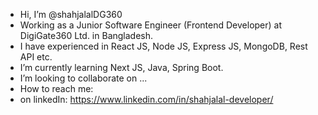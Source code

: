 -  Hi, I’m @shahjalalDG360
-  Working as a Junior Software Engineer (Frontend Developer) at DigiGate360 Ltd. in Bangladesh.
-  I have experienced in React JS, Node JS, Express JS, MongoDB, Rest API etc.
-  I’m currently learning Next JS, Java, Spring Boot.
-  I’m looking to collaborate on ...
-  How to reach me:
-  on linkedIn: https://www.linkedin.com/in/shahjalal-developer/

<!---
shahjalalDG360/shahjalalDG360 is a ✨ special ✨ repository because its `README.md` (this file) appears on your GitHub profile.
You can click the Preview link to take a look at your changes.
--->
